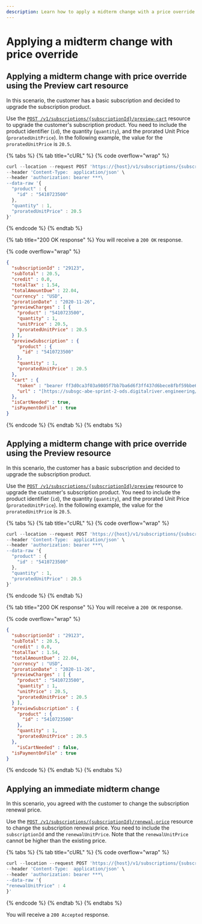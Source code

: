 ```yaml
---
description: Learn how to apply a midterm change with a price override for a subscription.
---
```


# Applying a midterm change with price override

## Applying a midterm change with price override using the Preview cart resource <a href="#apply-a-unit-prorated-price-using-the-preview-cart-resource" id="apply-a-unit-prorated-price-using-the-preview-cart-resource"></a>

In this scenario, the customer has a basic subscription and decided to upgrade the subscription product.&#x20;

Use the [`POST /v1/subscriptions/{subscriptionId}/preview-cart`](https://www.digitalriver.com/docs/commerce-api-reference/#operation/previewCartSubscription) resource to upgrade the customer's subscription product. You need to include the product identifier (`id`), the quantity (`quantity`), and the prorated Unit Price (`proratedUnitPrice`). In the following example, the value for the `proratedUnitPrice` is `20.5`.&#x20;

{% tabs %}
{% tab title="cURL" %}
{% code overflow="wrap" %}
```javascript
curl --location --request POST 'https://{host}/v1/subscriptions/{subscriptionId}/preview-cart' \
--header 'Content-Type:  application/json' \
--header 'authorization: bearer ***\
--data-raw '{
  "product" : {
    "id" : "5410723500"
  },
  "quantity" : 1,
  "proratedUnitPrice" : 20.5
}'
```
{% endcode %}
{% endtab %}

{% tab title="200 OK response" %}
You will receive a `200 OK` response.

{% code overflow="wrap" %}
```json
{
  "subscriptionId" : "29123",
  "subTotal" : 20.5,
  "credit" : 0.0,
  "totalTax" : 1.54,
  "totalAmountDue" : 22.04,
  "currency" : "USD",
  "prorationDate" : "2020-11-26",
  "previewCharges" : [ {
    "product" : "5410723500",
    "quantity" : 1,
    "unitPrice" : 20.5,
    "proratedUnitPrice" : 20.5
  } ],
  "previewSubscription" : {
    "product" : {
      "id" : "5410723500"
    },
    "quantity" : 1,
    "proratedUnitPrice" : 20.5
  },
  "cart" : {
    "token" : "bearer ff3d0ca3f03a9805f7bb7ba6d6f3ff437d6bece8fbf59bbe6041ba51520d6e135200848bdb30735576b68113ec68da16fba1379afb620d4d9a7240f50178191dd98fdd9bc7f5562d4a1fe30922798cd6616a3e0eef029b1f9d594bc8381ebace1b8cf24d2cee7a0a",
    "url" : "[https://subsgc-abe-sprint-2-ods.digitalriver.engineering/store?Action=DisplayHGOP2LandingPage&Locale=en_US&SiteID=sub2test&Token=cXYfXElGUklJQEBfT0ZUTFVGWlVJW11IJbQA&session=C629A67BACB2B8E4CD297DFBCC96A0B24E36D4E70B6C6B646C065A28D8C0AB7B27A01188AD4D093E99A0B8CF2A7A90EC3ECBAEC46E56A5BFAB6C29D2B248DAB2CA9093DA7085A931243E1C5C6C865F24009BE7A5BAF2930FF725F9FBDDE93573E12F891EB4A0EF73]"
  },
  "isCartNeeded" : true,
  "isPaymentOnFile" : true
}
```
{% endcode %}
{% endtab %}
{% endtabs %}

## Applying a midterm change with price override using the Preview resource <a href="#apply-a-unit-prorated-price-using-the-preview-resource" id="apply-a-unit-prorated-price-using-the-preview-resource"></a>

In this scenario, the customer has a basic subscription and decided to upgrade the subscription product.&#x20;

Use the  [`POST /v1/subscriptions/{subscriptionId}/preview`](https://www.digitalriver.com/docs/commerce-api-reference/#operation/previewSubscription) resource to upgrade the customer's subscription product. You need to include the product identifier (`id`), the quantity (`quantity`), and the prorated Unit Price (`proratedUnitPrice`). In the following example, the value for the `proratedUnitPrice` is `20.5`.&#x20;

{% tabs %}
{% tab title="cURL" %}
{% code overflow="wrap" %}
```javascript
curl --location --request POST 'https://{host}/v1/subscriptions/{subscriptionId}/preview' \
--header 'Content-Type:  application/json' \
--header 'authorization: bearer ***\
--data-raw '{    
  "product" : {
    "id" : "5410723500"
  },
  "quantity" : 1,
  "proratedUnitPrice" : 20.5
}'
```
{% endcode %}
{% endtab %}

{% tab title="200 OK response" %}
You will receive a `200 OK` response.

{% code overflow="wrap" %}
```json
{
  "subscriptionId" : "29123",
  "subTotal" : 20.5,
  "credit" : 0.0,
  "totalTax" : 1.54,
  "totalAmountDue" : 22.04,
  "currency" : "USD",
  "prorationDate" : "2020-11-26",
  "previewCharges" : [ {
    "product" : "5410723500",
    "quantity" : 1,
    "unitPrice" : 20.5,
    "proratedUnitPrice" : 20.5
  } ],
  "previewSubscription" : {
    "product" : {
      "id" : "5410723500"
    },
    "quantity" : 1,
    "proratedUnitPrice" : 20.5
  },
    "isCartNeeded" : false,
  "isPaymentOnFile" : true
}
```
{% endcode %}
{% endtab %}
{% endtabs %}

## Applying an immediate midterm change

In this scenario, you agreed with the customer to change the subscription renewal price.

Use the [`POST /v1/subscriptions/{subscriptionId}/renewal-price`](https://www.digitalriver.com/docs/commerce-api-reference/#operation/changeSubscriptionRenewalPrice) resource to change the subscription renewal price. You need to include the `subscriptionId` and the `renewalUnitPrice`. Note that the `renewalUnitPrice` cannot be higher than the existing price.

{% tabs %}
{% tab title="cURL" %}
{% code overflow="wrap" %}
```javascript
curl --location --request POST 'https://{host}/v1/subscriptions/{subscriptionId}/renewal-price' \
--header 'Content-Type:  application/json' \
--header 'authorization: bearer ***\
--data-raw '{    
"renewalUnitPrice" : 4
}'
```
{% endcode %}
{% endtab %}
{% endtabs %}

You will receive a `200 Accepted` response.
